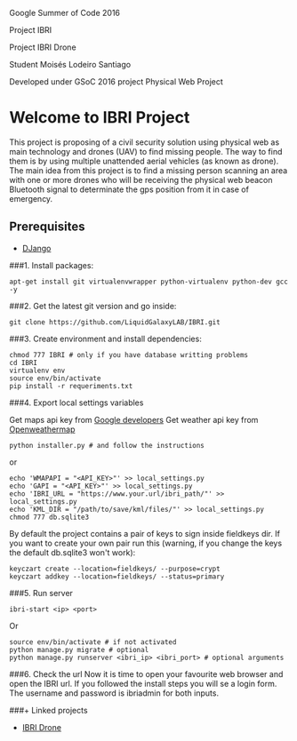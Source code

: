 Google Summer of Code 2016

Project IBRI

Project IBRI Drone

Student Moisés Lodeiro Santiago

Developed under GSoC 2016 project Physical Web Project

Welcome to IBRI Project
=======================

This project is proposing of a civil security solution using physical web as main technology and drones (UAV) to find missing people. The way to find them is by using multiple unattended aerial vehicles (as known as drone). The main idea from this project is to find a missing person scanning an area with one or more drones who will be receiving the physical web beacon Bluetooth signal to determinate the gps position from it in case of emergency.


Prerequisites
-------------

- [DJango](https://www.djangoproject.com)


###1. Install packages:
```
apt-get install git virtualenvwrapper python-virtualenv python-dev gcc -y
```

###2. Get the latest git version and go inside:
```
git clone https://github.com/LiquidGalaxyLAB/IBRI.git
```

###3. Create environment and install dependencies:
```
chmod 777 IBRI # only if you have database writting problems
cd IBRI
virtualenv env
source env/bin/activate
pip install -r requeriments.txt
```

###4. Export local settings variables

Get maps api key from [Google developers](https://developers.google.com/)
Get weather api key from [Openweathermap](http://openweathermap.org/)

```
python installer.py # and follow the instructions
```

or

```
echo 'WMAPAPI = "<API_KEY>"' >> local_settings.py
echo 'GAPI = "<API_KEY>"' >> local_settings.py
echo 'IBRI_URL = "https://www.your.url/ibri_path/"' >> local_settings.py
echo 'KML_DIR = "/path/to/save/kml/files/"' >> local_settings.py
chmod 777 db.sqlite3
```

By default the project contains a pair of keys to sign inside fieldkeys dir. If you want to create your own pair run this (warning, if you change the keys the default db.sqlite3 won't work):

```
keyczart create --location=fieldkeys/ --purpose=crypt
keyczart addkey --location=fieldkeys/ --status=primary
```

###5. Run server
```
ibri-start <ip> <port>
```

Or

```
source env/bin/activate # if not activated
python manage.py migrate # optional
python manage.py runserver <ibri_ip> <ibri_port> # optional arguments
```

###6. Check the url
Now it is time to open your favourite web browser and open the IBRI url. If you followed the install steps you will se a login form. The username and password is ibriadmin for both inputs.

###+ Linked projects
- [IBRI Drone](https://github.com/LiquidGalaxyLAB/IBRI_Drone/)
